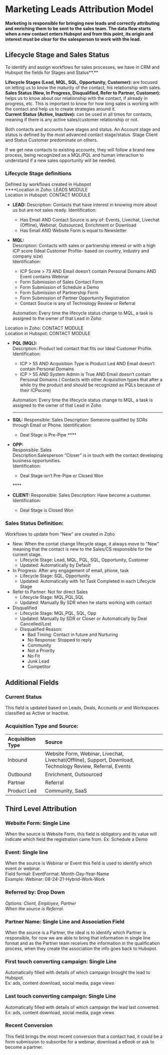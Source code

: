 # Marketing Leads Attribution Model

**Marketing is responsible for bringing new leads and correctly attributing and enriching them to be sent to the sales team. The data flow starts when a new contact enters Hubspot and from this point, its origin and interest must be clear for the salesperson to work with the lead.**

## **Lifecycle Stage and Sales Status**

To identify and assign workflows for sales processes, we have in CRM and Hubspot the fields for Stages and Status**.** 

**Lifecycle Stages \(Lead, MQL, SQL, Opportunity, Customer\):** are focused on letting us to know the maturity of the contact, his relationship with sales.   
**Sales Status \(New, In Progress, Disqualified, Refer to Partner, Customer\):** helps us to know about our relationship with the contact, if already in progress, etc. This is important to know for how long sales is working with the contact and help us to create strategies around it.   
**Current Status \(Active, Inactive\):** can be used in all times for contacts, meaning if there is any active sales/customer relationship or not.

Both contacts and accounts have stages and status. An Account stage and status is defined by the most advanced contact stage/status. Stage Client and Status Customer predominate on others. 

If we get new contacts to existing accounts, they will follow a brand new process, being recognized as a MQL/PQL and human interaction to understand if a new sales opportunity will be needed.

### **Lifecycle Stage definitions** 

Defined by workflows created in Hubspot  
****Location in Zoho: LEADS MODULE  
Location in Hubspot: CONTACT MODULE

* **LEAD:** Description: Contacts that have interest in knowing more about us but are not sales ready. Identification: 
  * Has Email AND Contact Source is any of: Events, Livechat, Livechat \(Offline\), Webinar, Outsourced, Enrichment or Download
  * Has Email AND  Website Form is equal to Newsletter
* **MQL:**  
  Description: Contacts with sales or partnership interest or with a high ICP score \(Ideal Customer Profile- based on country, industry and company size\)  
  Identification: 

  * ICP Score &gt; 73 AND Email doesn’t contain Personal Domains AND Event contains Webinar
  * Form Submission of Sales Contact Form
  * Form Submission of Schedule a Demo
  * Form Submission of Partnership Form
  * Form Submission of Partner Opportunity Registration
  * Contact Source is any of Technology Review or  Referral

  Automation: Every time the lifecycle status change to MQL, a task is assigned to the owner of that Lead in Zoho

Location in Zoho: CONTACT MODULE  
Location in Hubspot: CONTACT MODULE 

* **PQL \(MQL\):**  
  Description: Product led contact that fits our Ideal Customer Profile.  
  Identification:

  * ICP &gt; 55 AND Acquisition Type is Product Led AND Email doesn’t contain Personal Domains
  * ICP &gt; 55 AND System Admin is True AND Email doesn’t contain Personal Domains \( Contacts with other Acquisition types that after a while try the product and should be recognized as PQLs because of their ICPscore\)

  Automation: Every time the lifecycle status change to MQL, a task is assigned to the owner of that Lead in Zoho  
  ****

* **SQL:** Responsible: Sales Description: Someone qualified by SDRs through Email or Phone.  Identification: 
  * Deal Stage is Pre-Pipe ****
* **OPP:**  
  Responsible: Sales  
  Description:Salesperson “Closer” is in touch with the contact developing business opportunities.  
  Identification: 

  * Deal Stage isn’t Pre-Pipe or Closed Won

  \*\*\*\*

* **CLIENT:** Responsible: Sales Description: Have become a customer. Identification: 
  * Deal Stage is Closed Won

###  **Sales Status Definition:**

Workflows to update from “New” are created in Zoho

* New: When the contat change lifecycle stage, it always move to "New" meaning that the contact is new to the Sales/CS responsible for the current stage. 
  * Lifecycle Stage: Lead, MQL, PQL, SQL, Opportunity, Customer
  * Updated: Automatically by Default
* In Progress: After any engagement of email, phone, task
  * Lifecycle Stage: SQL, Opportunity
  * Updated: Automatically with 1st Task Completed in each Lifecycle Stage
* Refer to Partner: Not for direct Sales 
  * Lifecycle Stage: MQL,PQL,SQL
  * Updated: Manually By SDR when he starts working with contact  
* Disqualified 
  * Lifecycle Stage: MQL,PQL, SQL, Opp
  * Updated: Manually by SDR or Closer or Automatically by Deal Cancelled/Lost
  * Disqualified Reason: 
    * Bad Timing: Contact in future and Nurturing
    * No Response: Stopped to reply
    * Community
    * Not a Priority
    * No Fit
    * Junk Lead
    * Competitor

## **Additional Fields**

### Current Status

This field is updated based on  Leads, Deals, Accounts or  and Workspaces classified as Active or Inactive.

### **Acquisition Type and Source:**

| **Acquisition Type** | **Source** |
| :--- | :--- |
| Inbound | Website Form, Webinar, Livechat, Livechat\(Offline\), Support, Download, Technology Review, Referral, Events |
| Outbound | Enrichment, Outsourced |
| Partner | Referral |
| Product Led  | Community, SaaS |

## **Third Level Attribution**

### **Website Form: Single Line**

When the source is Website Form, this field is obligatory and its value will indicate which field the registration came from. Ex: Schedule a Demo 

### **Event: Single line** 

When the source is Webinar or Event this field is used to identify which event or webinar.  
Field format: EventFormat: Month-Day-Year-Name  
Example: Webinar: 08-24-21-Hybrid-Work-Work

### **Referred by: Drop Down**

_Options: Client, Employee, Partner  
When the source is Referral._

### **Partner Name: Single Line and Association Field**

When the source is a Partner, the ideal is to identify which Partner is responsible, for now we are able to bring that information in single line format and as the Partner team receives the information in the qualification process, when they create the association the info goes back to Hubspot. 

### **First touch converting campaign: Single Line**

Automatically filled with details of which campaign brought the lead to Hubspot.  
Ex: ads, content download, social media, page views

### **Last touch converting campaign: Single Line** 

Automatically filled with details of which campaign the lead last converted.  
Ex: ads, content download, social media, page views

### **Recent Conversion**

This field brings the most recent conversion that a contact had, it could be a form submission to subscribe for a webinar, download a eBook or ask to become a partner.   


